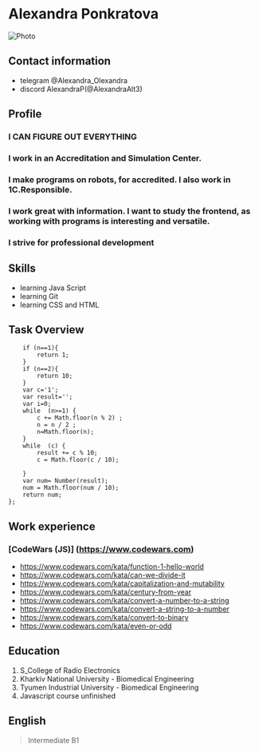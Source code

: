 # Alexandra Ponkratova

![Photo]()

## Сontact information
* telegram @Alexandra_Olexandra 
* discord AlexandraP(@AlexandraAlt3)

## Profile 
### I CAN FIGURE OUT EVERYTHING

### I work in an Accreditation and Simulation Center.
### I make programs on robots, for accredited. I also work in 1C.**Responsible**.

### I work great with information. I want to study the frontend, as working with programs is interesting and versatile.

### **I strive for professional development**

## Skills 
* learning Java Script 
* learning Git
* learning CSS and HTML

## Task Overview
``` function toBinary(n){
    if (n==1){
        return 1;
    }
    if (n==2){
        return 10;
    }
    var c='1';
    var result='';
    var i=0;
    while  (n>=1) {
        c += Math.floor(n % 2) ; 
        n = n / 2 ;
        n=Math.floor(n);
    }
    while  (c) {
        result += c % 10;
        c = Math.floor(c / 10);
        
    }
    var num= Number(result);
    num = Math.floor(num / 10);
    return num;
};
```
## Work experience
### [CodeWars (JS)] (https://www.codewars.com)
* https://www.codewars.com/kata/function-1-hello-world
* https://www.codewars.com/kata/can-we-divide-it
* https://www.codewars.com/kata/capitalization-and-mutability
* https://www.codewars.com/kata/century-from-year
* https://www.codewars.com/kata/convert-a-number-to-a-string
* https://www.codewars.com/kata/convert-a-string-to-a-number
* https://www.codewars.com/kata/convert-to-binary
* https://www.codewars.com/kata/even-or-odd

## Education
1. S_College of Radio Electronics
2. Kharkiv National University - Biomedical Engineering
3. Tyumen Industrial University - Biomedical Engineering
4. Javascript course unfinished

## English
> Intermediate B1
